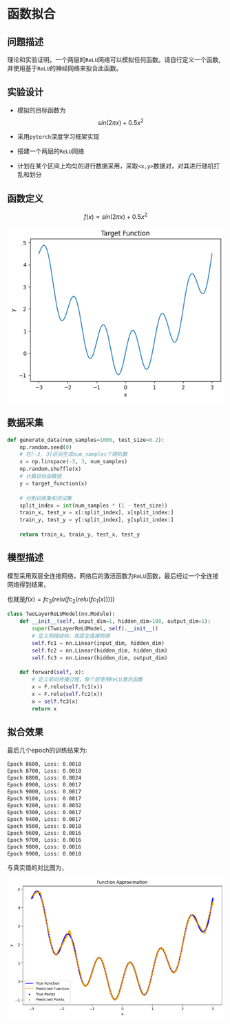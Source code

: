 # **函数拟合**

## 问题描述

理论和实验证明，一个两层的`ReLU`网络可以模拟任何函数。请自行定义一个函数, 并使用基于`ReLU`的神经网络来拟合此函数。

## 实验设计

* 模拟的目标函数为 $$ sin(2\pi x) + 0.5x^2 $$

* 采用`pytorch`深度学习框架实现
* 搭建一个两层的`ReLU`网络
* 计划在某个区间上均匀的进行数据采用，采取`<x,y>`数据对，对其进行随机打乱和划分

## 函数定义

$$ f(x)=sin(2\pi x) + 0.5x^2 $$

![image-20250317130437063](%E6%8A%A5%E5%91%8A.assets/image-20250317130437063.png)



## 数据采集

```python
def generate_data(num_samples=1000, test_size=0.2):
    np.random.seed(0)
    # 在[-3, 3]区间生成num_samples个随机数
    x = np.linspace(-3, 3, num_samples)
    np.random.shuffle(x)
    # 计算目标函数值
    y = target_function(x)
    
    # 分割训练集和测试集
    split_index = int(num_samples * (1 - test_size))
    train_x, test_x = x[:split_index], x[split_index:]
    train_y, test_y = y[:split_index], y[split_index:]
    
    return train_x, train_y, test_x, test_y
```



## 模型描述

模型采用双层全连接网络，网络后的激活函数为`ReLU`函数，最后经过一个全连接网络得到结果，

也就是$f(x)=fc_3(relu(fc_2(relu(fc_1(x)))))$

```python
class TwoLayerReLUModel(nn.Module):
    def __init__(self, input_dim=1, hidden_dim=100, output_dim=1):
        super(TwoLayerReLUModel, self).__init__()
        # 定义网络结构，双层全连接网络
        self.fc1 = nn.Linear(input_dim, hidden_dim)
        self.fc2 = nn.Linear(hidden_dim, hidden_dim)
        self.fc3 = nn.Linear(hidden_dim, output_dim)

    def forward(self, x):
        # 定义前向传播过程，每个层使用ReLU激活函数
        x = F.relu(self.fc1(x))
        x = F.relu(self.fc2(x))
        x = self.fc3(x)
        return x

```



## 拟合效果

最后几个epoch的训练结果为:

```
Epoch 8600, Loss: 0.0018
Epoch 8700, Loss: 0.0018
Epoch 8800, Loss: 0.0024
Epoch 8900, Loss: 0.0017
Epoch 9000, Loss: 0.0017
Epoch 9100, Loss: 0.0017
Epoch 9200, Loss: 0.0032
Epoch 9300, Loss: 0.0017
Epoch 9400, Loss: 0.0017
Epoch 9500, Loss: 0.0018
Epoch 9600, Loss: 0.0016
Epoch 9700, Loss: 0.0016
Epoch 9800, Loss: 0.0016
Epoch 9900, Loss: 0.0018
```

与真实值的对比图为，

![image-20250317130423786](%E6%8A%A5%E5%91%8A.assets/image-20250317130423786.png)